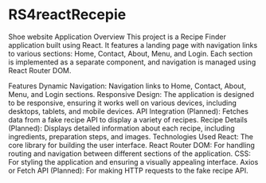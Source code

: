 # RS4reactRecepie

Shoe website Application
Overview
This project is a Recipe Finder application built using React. It features a landing page with navigation links to various sections: Home, Contact, About, Menu, and Login. Each section is implemented as a separate component, and navigation is managed using React Router DOM.

Features
Dynamic Navigation: Navigation links to Home, Contact, About, Menu, and Login sections.
Responsive Design: The application is designed to be responsive, ensuring it works well on various devices, including desktops, tablets, and mobile devices.
API Integration (Planned): Fetches data from a fake recipe API to display a variety of recipes.
Recipe Details (Planned): Displays detailed information about each recipe, including ingredients, preparation steps, and images.
Technologies Used
React: The core library for building the user interface.
React Router DOM: For handling routing and navigation between different sections of the application.
CSS: For styling the application and ensuring a visually appealing interface.
Axios or Fetch API (Planned): For making HTTP requests to the fake recipe API.
